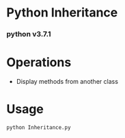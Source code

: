 # Python Inheritance  
### python v3.7.1  

# Operations  

* Display methods from another class   

  
# Usage  
```
python Inheritance.py  
```
